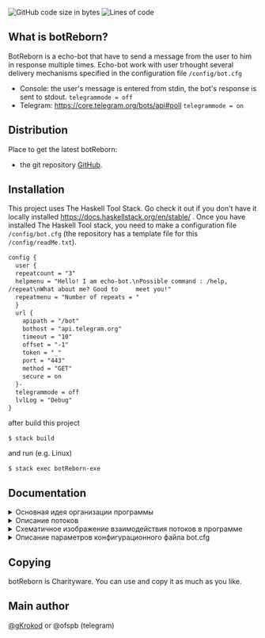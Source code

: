![GitHub code size in bytes](https://img.shields.io/github/languages/code-size/gKrokod/botReborn?style=flat-square)
![Lines of code](https://img.shields.io/tokei/lines/github/gKrokod/botReborn?style=flat-square)

## What is botReborn? ##

BotReborn is a echo-bot that have to send a message from the user to 
him in response multiple times. Echo-bot work with user  trhought several delivery mechanisms
specified in the configuration file `/config/bot.cfg` 
+ Console: the user's message is entered from stdin, the bot's response is sent to stdout. `telegrammode = off`
+ Telegram: https://core.telegram.org/bots/api#poll `telegrammode = on`

## Distribution ##

Place to get the latest botReborn: 
+ the git repository [GitHub](https://github.com/gKrokod/botReborn).

## Installation ##

This project uses The Haskell Tool Stack. Go check it out if you don't have it locally installed https://docs.haskellstack.org/en/stable/ .
Once you have installed The Haskell Tool stack, you need to make a configuration file `/config/bot.cfg`  (the repository has a template file for this `/config/readMe.txt`). 

```
config {
  user {
  repeatcount = "3"
  helpmenu = "Hello! I am echo-bot.\nPossible command : /help, /repeat\nWhat about me? Good to     meet you!"
  repeatmenu = "Number of repeats = "
  }
  url {
    apipath = "/bot"
    bothost = "api.telegram.org"
    timeout = "10"
    offset = "-1"
    token = "_"
    port = "443"
    method = "GET"
    secure = on
  }-
  telegrammode = off
  lvlLog = "Debug"
}
```
after build this project
```
$ stack build
```

and run (e.g. Linux)
```
$ stack exec botReborn-exe
```

## Documentation ##

<details>
<summary>Основная идея организации программы</summary>
  В программе есть объект под названием stack message base, представленный в виде tuple (Maybe Message, Maybe LastMessage), где
  
  * Maybe Message - новое необработанное сообщение.
  * Maybe LastMessage - последнее обработанное сообщение.
     
  Возможные состояния stack message base:
  1. (Nothing, Nothing) - при запуске.
  2. (Just msg, Nothing) - при получении первого сообщения.
  3. (Nothing, Just msg) - желаемое состояние, когда программа обработала все поступившие сообщения.
  4. (Just newMsg, Just msg) - промежуточное состояние, когда программа уже обрабатывала сообщение и поступило новое.
  
  Цель программы: поддерживать stack message base в состоянии 3. 
  
  Для работы с stack message base применяются 3 (Main, Watch, Dispatcher) + N (Bot) потоков, где N количество пользователей.
</details>

<details>

  <summary>Описание потоков</summary>
  
  1. Main (main.hs / main)
     
    задачей является ...
      - Считывает настройки из configuration file.
      - Формирует окружение для работы и handles.
      - запускает поток Watch.
      - запускает поток Dispatcher.
  2. Watch (Handlers/Dispatcher.hs / watcherForNewMessage)
    
    - Переводит stack message base из состояния (Nothing, _) в состояние (Just msg, _) для чего пользуется выбранным
  клиентом (console, telegram).  
  3. Dispatcher (Handlers/Dispatcher.hs / dispatcher)
    
    задачей является ...
    - Намерен перевести stack message base из состояния (Just msg, _) в состояние (Nothing, Just msg) для чего рассматривает
  поступившее сообщение и решает создавать для него новый Bot поток или же просто подождать, когда ранее созданный обработает сообщение
  и изменит состояние stack message base.
  4. Bot (Handlers/Bot.hs / doWork)
  
    задачей является ...
    - Переводит stack message base из состояния (Just msg, _) в состояние (Nothing, Just msg) для чего обрабатывает
  поступившее сообщение (msg) согласно заложенной логике. Каждый Bot поток обрабатывает сообщение только от пользователя
  для которого он был запущен.
</details>

<details>
<summary>Cхематичное изображение взаимодействия потоков в программе</summary>
 
[![concept][1]][1]
 
[1]: config/botReborn.svg
 
</details>

<details>
<summary>Описание параметров конфигурационного файла bot.cfg</summary>
 
</details>

## Copying ##

botReborn is Charityware.  You can use and copy it as much as you like.

## Main author ##

[@gKrokod](https://github.com/gKrokod) or @ofspb (telegram)
